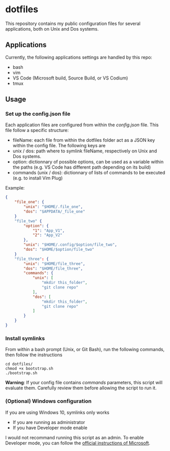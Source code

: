 # dotfiles
This repository contains my public configuration files for several applications, both on Unix and Dos systems.

## Applications
Currently, the following applications settings are handled by this repo:
+ bash
+ vim
+ VS Code (Microsoft build, Source Build, or VS Codium)
+ tmux

## Usage
### Set up the config.json file
Each application files are configured from within the _config.json_ file. This file follow a specific structure:
+ fileName: each file from within the dotfiles folder act as a JSON key within the config file.
The following keys are
+ unix / dos: path where to symlink fileName, respectively on Unix and Dos systems.
+ option: dictionnary of possible options, can be used as a variable within the paths (e.g. VS Code has different path depending on its build)
+ commands (unix / dos): dictionnary of lists of commands to be executed (e.g. to install Vim Plug)

Example:

```json
{
    "file_one": {
        "unix": "$HOME/.file_one",
        "dos": "$APPDATA/_file_one"
    }
    "file_two" {
        "option": {
            "1": "App_V1",
            "2": "App_V2"
        },
        "unix": "$HOME/.config/$option/file_two",
        "dos": "$HOME/$option/file_two"
    }
    "file_three": {
        "unix": "$HOME/file_three",
        "dos": "$HOME/file_three",
        "commands": {
            "unix": [
                "mkdir this_folder",
                "git clone repo"
            ],
            "dos": [
                "mkdir this_folder",
                "git clone repo"
            ]
        }
    }
}
```

### Install symlinks
From within a bash prompt (Unix, or Git Bash), run the following commands, then follow the instructions

```shell
cd dotfiles/
chmod +x bootstrap.sh
./bootstrap.sh
```

**Warning**: If your config file contains _commands_ parameters, this script will evaluate them.
Carefully review them before allowing the script to run it.

### (Optional) Windows configuration
If you are using Windows 10, symlinks only works
+ If you are running as administrator
+ If you have Developer mode enable

I would not recommand running this script as an admin.
To enable Developer mode, you can follow the [official instructions of Microsoft](https://docs.microsoft.com/en-us/windows/apps/get-started/enable-your-device-for-development).

